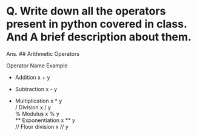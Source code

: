 # Q. Write down all the operators present in python covered in class. And A brief description about them.

Ans. 
         ## Arithmetic Operators  
  
Operator	Name	                Example	
+	Addition	                    x + y	
-	Subtraction	x - y	
*	Multiplication	x * y	
/	Division	                    x / y	
%	Modulus	                    x % y	
**	Exponentiation	x ** y	
//	Floor division	x // y